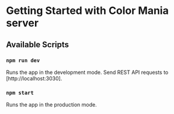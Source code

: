 # Getting Started with Color Mania server

## Available Scripts

### `npm run dev`

Runs the app in the development mode.
Send REST API requests to [http://localhost:3030].

### `npm start`

Runs the app in the production mode.